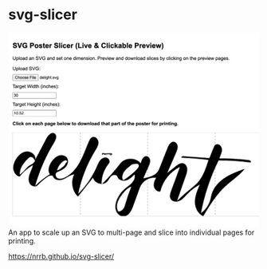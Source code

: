 # svg-slicer
![screenshot of app with an svg of the word "delight" written in cursive](delight.png)
An app to scale up an SVG to multi-page and slice into individual pages for printing.

https://nrrb.github.io/svg-slicer/